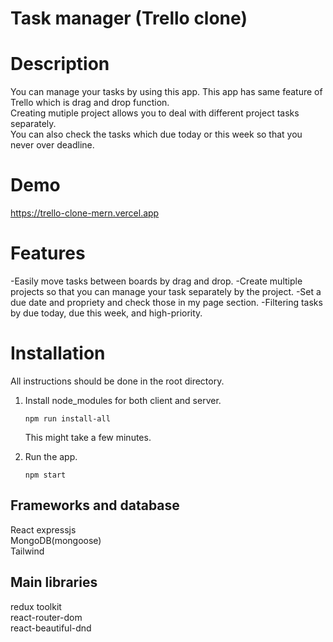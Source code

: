 # **Task manager (Trello clone)**

# Description
You can manage your tasks by using this app. This app has same feature of Trello which is drag and drop function.   
Creating mutiple project allows you to deal with different project tasks separately.  
You can also check the tasks which due today or this week so that you never over deadline.  

# Demo
https://trello-clone-mern.vercel.app

# Features
-Easily move tasks between boards by drag and drop.
-Create multiple projects so that you can manage your task separately by the project.
-Set a due date and propriety and check those in my page section.
-Filtering tasks by due today, due this week, and high-priority.

# Installation 
All instructions should be done in the root directory.  

1. Install node_modules for both client and server.  
    ```
    npm run install-all
    ```  
    This might take a few minutes. 

2. Run the app.  
    ```
    npm start
    ```  

## Frameworks and database
React
expressjs  
MongoDB(mongoose)  
Tailwind  

## Main libraries
redux toolkit  
react-router-dom  
react-beautiful-dnd  

